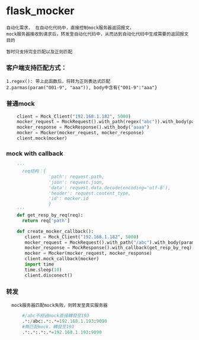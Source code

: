 # flask_mocker

    自动化需求， 在自动化代码中，直接控制mock服务器返回报文，
    mock服务器接收到请求后，转发至自动化代码中，从而达到自动化代码中生成需要的返回报文目的
    
    暂时只支持完全匹配以及正则匹配


###  客户端支持匹配方式：
    1.regex(): 带上此函数后，将转为正则表达式匹配
    2.parmas(param("O01-9", "aaa")), body中含有{"O01-9":"aaa"}


###  普通mock
```python
    client = Mock_Client("192.168.1.182", 5000)
    mocker_request = MockRequest().with_path(regex("abc")).with_body(params(param("O01-9", "aaa")))
    mocker_response = MockResponse().with_body("aaaa")
    mocker = Mocker(mocker_request, mocker_response)
    client.mock(mocker)

```

###  mock with callback

```python
    '''
      req结构：{
                'path': request.path,
                'json': request.json,
                'data': request.data.decode(encoding='utf-8'),
                'header': request.content_type,
                'id': mocker.id
                }
    '''
    def get_resp_by_req(req):
      return req['path']

    def create_mocker_callback():
       client = Mock_Client("192.168.1.182", 5000)
       mocker_request = MockRequest().with_path("/abc").with_body(params(param("O01", "aaa"))).with_method("post")
       mocker_response = MockResponse().with_callback(get_resp_by_req).with_header('name', 'liuyun')
       mocker = Mocker(mocker_request, mocker_response)
       client.mock_callback(mocker)
       import time
       time.sleep(10)
       client.disconect()
```

###  转发
      mock服务器匹配mock失败，则转发至真实服务器
```python
      #/abc不經過mock直接轉發至193
      .*:/abc:.*:.*=192.168.1.193:9090
      #無匹配mock，轉發至193
      .*:.*:.*:.*=192.168.1.193:9090
```
